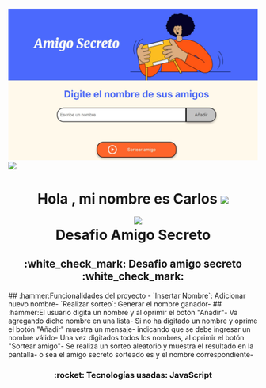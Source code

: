 ![mage_Alt](https://github.com/cartj2000/challenge-amigo-secreto-esp-main/blob/3f8299624f1be5464b7c161287aeab069e71c7f6/amigo%20secreto.JPG)
<img src="https://user-images.githubusercontent.com/73097560/115834477-dbab4500-a447-11eb-908a-139a6edaec5c.gif">
<h1 align="center">Hola , mi nombre es Carlos <img src="https://media.giphy.com/media/hvRJCLFzcasrR4ia7z/giphy.gif" width="35"></h1>
<picture> <img align="right" src="https://github.com/7oSkaaa/7oSkaaa/blob/main/Images/Right_Side.gif?raw=true" width = 250px></picture>
<h1 align="center"> Desafio Amigo Secreto </h1>
<h2 align="center">
:white_check_mark: Desafio amigo secreto :white_check_mark:
</h2>
## :hammer:Funcionalidades del proyecto
- `Insertar Nombre`: Adicionar nuevo nombre- `Realizar sorteo`: Generar el nombre ganador-
## :hammer:El usuario digita un nombre y al oprimir el botón "Añadir"-
Va agregando dicho nombre en una lista-
Si no ha digitado un nombre y oprime el botón "Añadir" muestra un mensaje-
indicando que se debe ingresar un nombre válido-
Una vez digitados todos los nombres, al oprimir el botón "Sortear amigo"-
Se realiza un sorteo aleatorio y muestra el resultado en la pantalla-
o sea el amigo secreto sorteado es y el nombre correspondiente-
<h3 align="center">
:rocket: Tecnologías usadas: JavaScript
</h3>
